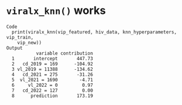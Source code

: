 # `viralx_knn()` works

    Code
      print(viralx_knn(vip_featured, hiv_data, knn_hyperparameters, vip_train,
        vip_new))
    Output
               variable contribution
      1       intercept       447.73
      2   cd_2019 = 169      -104.92
      3 vl_2019 = 11388      -134.62
      4   cd_2021 = 275       -31.26
      5  vl_2021 = 1690        -4.71
      6     vl_2022 = 0         0.97
      7   cd_2022 = 127         0.00
      8      prediction       173.19

